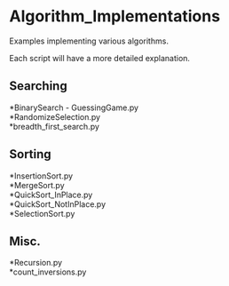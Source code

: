 # Algorithm_Implementations
Examples implementing various algorithms.

Each script will have a more detailed explanation.

## Searching
*BinarySearch - GuessingGame.py  
*RandomizeSelection.py  
*breadth_first_search.py  

## Sorting
*InsertionSort.py  
*MergeSort.py  
*QuickSort_InPlace.py  
*QuickSort_NotInPlace.py  
*SelectionSort.py  

## Misc.
*Recursion.py  
*count_inversions.py  
